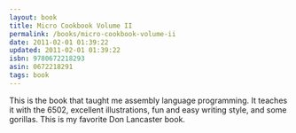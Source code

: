 ```yaml
---
layout: book
title: Micro Cookbook Volume II
permalink: /books/micro-cookbook-volume-ii
date: 2011-02-01 01:39:22
updated: 2011-02-01 01:39:22
isbn: 9780672218293
asin: 0672218291
tags: book
---
```

This is the book that taught me assembly language programming. It teaches it
with the 6502, excellent illustrations, fun and easy writing style, and some
gorillas. This is my favorite Don Lancaster book.
